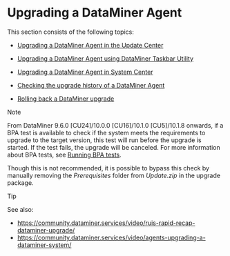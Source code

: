 # Upgrading a DataMiner Agent

This section consists of the following topics:

- [Upgrading a DataMiner Agent in the Update Center](Upgrading_a_DataMiner_Agent_in_the_Update_Center.md)

- [Upgrading a DataMiner Agent using DataMiner Taskbar Utility](Upgrading_a_DataMiner_Agent_using_DataMiner_Taskbar_Utility.md)

- [Upgrading a DataMiner Agent in System Center](Upgrading_a_DataMiner_Agent_in_System_Center.md)

- [Checking the upgrade history of a DataMiner Agent](Checking_the_upgrade_history_of_a_DataMiner_Agent.md)

- [Rolling back a DataMiner upgrade](Rolling_back_a_DataMiner_upgrade.md)

> [!NOTE]
> From DataMiner 9.6.0 \[CU24\]/10.0.0 \[CU16\]/10.1.0 \[CU5\]/10.1.8 onwards, if a BPA test is available to check if the system meets the requirements to upgrade to the target version, this test will run before the upgrade is started. If the test fails, the upgrade will be canceled. For more information about BPA tests, see [Running BPA tests](../DataminerSystems/Running_BPA_tests.md).
>
> Though this is not recommended, it is possible to bypass this check by manually removing the *Prerequisites* folder from *Update.zip* in the upgrade package.

> [!TIP]
> See also:
> -  <https://community.dataminer.services/video/ruis-rapid-recap-dataminer-upgrade/>
> -  <https://community.dataminer.services/video/agents-upgrading-a-dataminer-system/>
>
